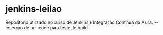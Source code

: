 # jenkins-leilao
 Repositório utilizado no curso de Jenkins e Integração Contínua da Alura.
 -- Inserção de um icone para teste de build
